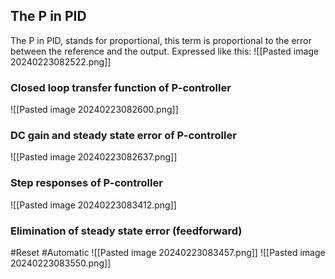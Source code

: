 ## The P in PID
The P in PID, stands for proportional, this term is proportional to the error between the reference and the output. Expressed like this:
![[Pasted image 20240223082522.png]]
### Closed loop transfer function of P-controller
![[Pasted image 20240223082600.png]]
### DC gain and steady state error of P-controller
![[Pasted image 20240223082637.png]]
### Step responses of P-controller
![[Pasted image 20240223083412.png]]
### Elimination of steady state error (feedforward)
#Reset #Automatic 
![[Pasted image 20240223083457.png]]
![[Pasted image 20240223083550.png]]
